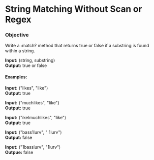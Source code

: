 # String Matching Without Scan or Regex

### Objective

Write a :match? method that returns true or false if a substring is found within a string.

<b>Input:</b> (string, substring)</br>
<b>Output:</b> true or false

#### Examples:

<b>Input:</b> ("likes", "like")</br>
<b>Output:</b> true

<b>Input:</b> ("muchlikes", "like")</br>
<b>Output:</b> true

<b>Input:</b> ("ikelmuchlikes", "like")</br>
<b>Output:</b> true

<b>Input:</b> ("bass1lurv", " 1lurv")</br>
<b>Output:</b> false

<b>Input:</b> ("1basslurv", "1lurv")</br>
<b>Outpue:</b> false

